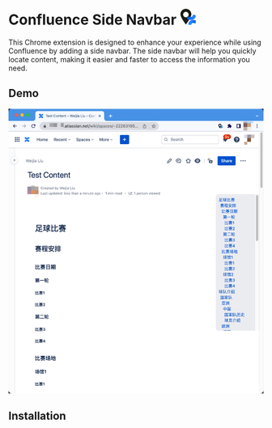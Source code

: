 # Confluence Side Navbar ![icon-32.png](images%2Ficon-32.png)

This Chrome extension is designed to enhance your experience while using Confluence by adding a side navbar. The side navbar will help you quickly locate content, making it easier and faster to access the information you need.

## Demo

![img.png](doc-images%2Fimg.png)

## Installation
